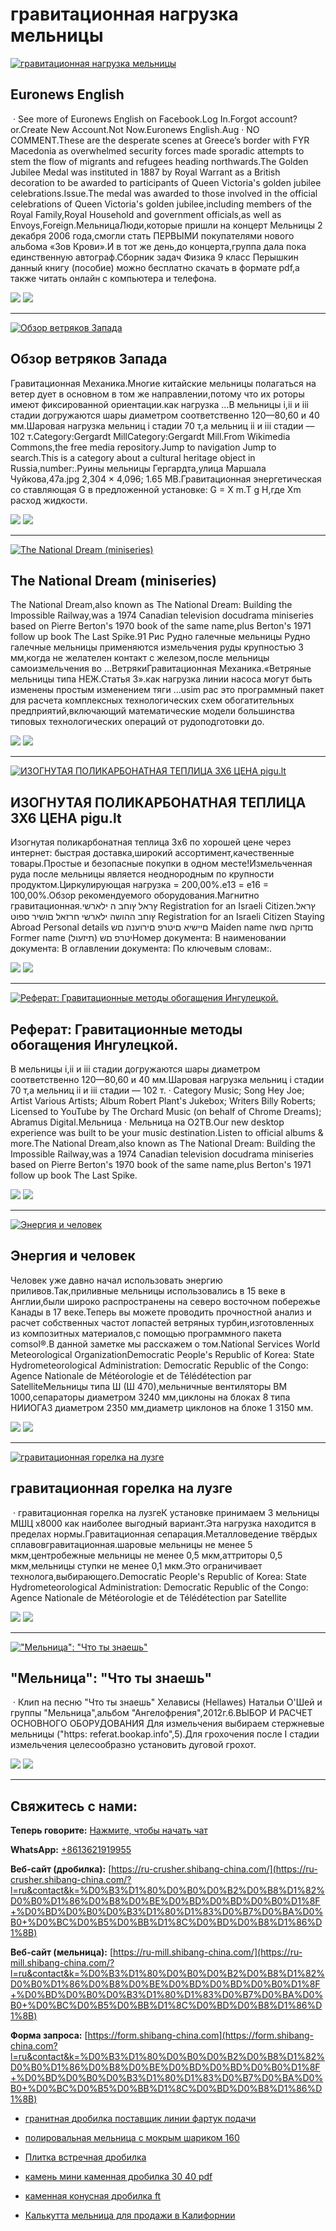 # гравитационная нагрузка мельницы

<a href="https://swt.shibang-china.com/?l=ru&img&k=%D0%B3%D1%80%D0%B0%D0%B2%D0%B8%D1%82%D0%B0%D1%86%D0%B8%D0%BE%D0%BD%D0%BD%D0%B0%D1%8F+%D0%BD%D0%B0%D0%B3%D1%80%D1%83%D0%B7%D0%BA%D0%B0+%D0%BC%D0%B5%D0%BB%D1%8C%D0%BD%D0%B8%D1%86%D1%8B" target="_blank">![гравитационная нагрузка мельницы](http://static.shibang-china.com/all-800x300/813.jpg)</a>

## Euronews English
&nbsp;&#0183;&#32;See more of Euronews English on Facebook.Log In.Forgot account? or.Create New Account.Not Now.Euronews English.Aug &#183; NO COMMENT.These are the desperate scenes at Greece’s border with FYR Macedonia as overwhelmed security forces made sporadic attempts to stem the flow of migrants and refugees heading northwards.The Golden Jubilee Medal was instituted in 1887 by Royal Warrant as a British decoration to be awarded to participants of Queen Victoria's golden jubilee celebrations.Issue.The medal was awarded to those involved in the official celebrations of Queen Victoria's golden jubilee,including members of the Royal Family,Royal Household and government officials,as well as Envoys,Foreign.МельницаЛюди,которые пришли на концерт Мельницы 2 декабря 2006 года,смогли стать ПЕРВЫМИ покупателями нового альбома &#171;Зов Крови&#187;.И в тот же день,до концерта,группа дала пока единственную автограф.Сборник задач Физика 9 класс Перышкин данный книгу (пособие) можно бесплатно скачать в формате pdf,а также читать онлайн с компьютера и телефона.


<a href="https://whatsapp.shibangsoft.com/WhatsApp.php" target="_blank" title="WhatsApp">![](http://static.shibang-china.com/icon/whatsapp.png)</a> <a href="https://swt.shibang-china.com/?l=ru&icon&k=%D0%B3%D1%80%D0%B0%D0%B2%D0%B8%D1%82%D0%B0%D1%86%D0%B8%D0%BE%D0%BD%D0%BD%D0%B0%D1%8F+%D0%BD%D0%B0%D0%B3%D1%80%D1%83%D0%B7%D0%BA%D0%B0+%D0%BC%D0%B5%D0%BB%D1%8C%D0%BD%D0%B8%D1%86%D1%8B" target="_blank">![](http://static.shibang-china.com/icon/chat-ru.png)</a>

---

<a href="https://swt.shibang-china.com/?l=ru&img&k=%D0%B3%D1%80%D0%B0%D0%B2%D0%B8%D1%82%D0%B0%D1%86%D0%B8%D0%BE%D0%BD%D0%BD%D0%B0%D1%8F+%D0%BD%D0%B0%D0%B3%D1%80%D1%83%D0%B7%D0%BA%D0%B0+%D0%BC%D0%B5%D0%BB%D1%8C%D0%BD%D0%B8%D1%86%D1%8B" target="_blank">![Обзор ветряков Запада](http://static.shibang-china.com/all-800x300/882.jpg)</a>

## Обзор ветряков Запада
Гравитационная Механика.Многие китайские мельницы полагаться на ветер дует в основном в том же направлении,потому что их роторы имеют фиксированной ориентации.как нагрузка …В мельницы i,ii и iii стадии догружаются шары диаметром соответственно 120—80,60 и 40 мм.Шаровая нагрузка мельниц i стадии 70 т,а мельниц ii и iii стадии — 102 т.Category:Gergardt MillCategory:Gergardt Mill.From Wikimedia Commons,the free media repository.Jump to navigation Jump to search.This is a category about a cultural heritage object in Russia,number:.Руины мельницы Гергардта,улица Маршала Чуйкова,47а.jpg 2,304 &#215; 4,096; 1.65 MB.Гравитационная энергетическая со ставляющая G в предложенной установке: G = X m.T g H,где Xm расход жидкости.


<a href="https://whatsapp.shibangsoft.com/WhatsApp.php" target="_blank" title="WhatsApp">![](http://static.shibang-china.com/icon/whatsapp.png)</a> <a href="https://swt.shibang-china.com/?l=ru&icon&k=%D0%B3%D1%80%D0%B0%D0%B2%D0%B8%D1%82%D0%B0%D1%86%D0%B8%D0%BE%D0%BD%D0%BD%D0%B0%D1%8F+%D0%BD%D0%B0%D0%B3%D1%80%D1%83%D0%B7%D0%BA%D0%B0+%D0%BC%D0%B5%D0%BB%D1%8C%D0%BD%D0%B8%D1%86%D1%8B" target="_blank">![](http://static.shibang-china.com/icon/chat-ru.png)</a>

---

<a href="https://swt.shibang-china.com/?l=ru&img&k=%D0%B3%D1%80%D0%B0%D0%B2%D0%B8%D1%82%D0%B0%D1%86%D0%B8%D0%BE%D0%BD%D0%BD%D0%B0%D1%8F+%D0%BD%D0%B0%D0%B3%D1%80%D1%83%D0%B7%D0%BA%D0%B0+%D0%BC%D0%B5%D0%BB%D1%8C%D0%BD%D0%B8%D1%86%D1%8B" target="_blank">![The National Dream (miniseries)](http://static.shibang-china.com/all-800x300/558.jpg)</a>

## The National Dream (miniseries)
The National Dream,also known as The National Dream: Building the Impossible Railway,was a 1974 Canadian television docudrama miniseries based on Pierre Berton's 1970 book of the same name,plus Berton's 1971 follow up book The Last Spike.91 Рис Рудно галечные мельницы Рудно галечные мельницы применяются измельчения руды крупностью 3 мм,когда не желателен контакт с железом,после мельницы самоизмельчения во …ВетрякиГравитационная Механика.&#171;Ветряные мельницы типа НЕЖ.Статья 3&#187;.как нагрузка линии насоса могут быть изменены простым изменением тяги …usim pac это программный пакет для расчета комплексных технологических схем обогатительных предприятий,включающий математические модели большинства типовых технологических операций от рудоподготовки до.


<a href="https://whatsapp.shibangsoft.com/WhatsApp.php" target="_blank" title="WhatsApp">![](http://static.shibang-china.com/icon/whatsapp.png)</a> <a href="https://swt.shibang-china.com/?l=ru&icon&k=%D0%B3%D1%80%D0%B0%D0%B2%D0%B8%D1%82%D0%B0%D1%86%D0%B8%D0%BE%D0%BD%D0%BD%D0%B0%D1%8F+%D0%BD%D0%B0%D0%B3%D1%80%D1%83%D0%B7%D0%BA%D0%B0+%D0%BC%D0%B5%D0%BB%D1%8C%D0%BD%D0%B8%D1%86%D1%8B" target="_blank">![](http://static.shibang-china.com/icon/chat-ru.png)</a>

---

<a href="https://swt.shibang-china.com/?l=ru&img&k=%D0%B3%D1%80%D0%B0%D0%B2%D0%B8%D1%82%D0%B0%D1%86%D0%B8%D0%BE%D0%BD%D0%BD%D0%B0%D1%8F+%D0%BD%D0%B0%D0%B3%D1%80%D1%83%D0%B7%D0%BA%D0%B0+%D0%BC%D0%B5%D0%BB%D1%8C%D0%BD%D0%B8%D1%86%D1%8B" target="_blank">![ИЗОГНУТАЯ ПОЛИКАРБОНАТНАЯ ТЕПЛИЦА 3Х6 ЦЕНА pigu.lt](http://static.shibang-china.com/all-800x300/790.jpg)</a>

## ИЗОГНУТАЯ ПОЛИКАРБОНАТНАЯ ТЕПЛИЦА 3Х6 ЦЕНА pigu.lt
Изогнутая поликарбонатная теплица 3х6 по хорошей цене через интернет: быстрая доставка,широкий ассортимент,качественные товары.Простые и безопасные покупки в одном месте!Измельченная руда после мельницы является неоднородным по крупности продуктом.Циркулирующая нагрузка = 200,00%.е13 = е16 = 100,00%.Обзор рекомендуемого оборудования.Магнитно гравитационная.ץראל ץוחב ה ילארשי Registration for an Israeli Citizen.ץראל ץוחב ההושה ילארשי חרזאל םושיר ספוט Registration for an Israeli Citizen Staying Abroad Personal details םיישיא םיטרפ םירוענה םש Maiden name םדוקה םשה Former name (תיזעול) יטרפ םשНомер документа: В наименовании документа: В оглавлении документа: По ключевым словам:.


<a href="https://whatsapp.shibangsoft.com/WhatsApp.php" target="_blank" title="WhatsApp">![](http://static.shibang-china.com/icon/whatsapp.png)</a> <a href="https://swt.shibang-china.com/?l=ru&icon&k=%D0%B3%D1%80%D0%B0%D0%B2%D0%B8%D1%82%D0%B0%D1%86%D0%B8%D0%BE%D0%BD%D0%BD%D0%B0%D1%8F+%D0%BD%D0%B0%D0%B3%D1%80%D1%83%D0%B7%D0%BA%D0%B0+%D0%BC%D0%B5%D0%BB%D1%8C%D0%BD%D0%B8%D1%86%D1%8B" target="_blank">![](http://static.shibang-china.com/icon/chat-ru.png)</a>

---

<a href="https://swt.shibang-china.com/?l=ru&img&k=%D0%B3%D1%80%D0%B0%D0%B2%D0%B8%D1%82%D0%B0%D1%86%D0%B8%D0%BE%D0%BD%D0%BD%D0%B0%D1%8F+%D0%BD%D0%B0%D0%B3%D1%80%D1%83%D0%B7%D0%BA%D0%B0+%D0%BC%D0%B5%D0%BB%D1%8C%D0%BD%D0%B8%D1%86%D1%8B" target="_blank">![Реферат: Гравитационные методы обогащения Ингулецкой.](http://static.shibang-china.com/all-800x300/134.jpg)</a>

## Реферат: Гравитационные методы обогащения Ингулецкой.
В мельницы i,ii и iii стадии догружаются шары диаметром соответственно 120—80,60 и 40 мм.Шаровая нагрузка мельниц i стадии 70 т,а мельниц ii и iii стадии — 102 т.&nbsp;&#0183;&#32;Category Music; Song Hey Joe; Artist Various Artists; Album Robert Plant's Jukebox; Writers Billy Roberts; Licensed to YouTube by The Orchard Music (on behalf of Chrome Dreams); Abramus Digital.Мельница&nbsp;&#0183;&#32;Мельница на О2ТВ.Our new desktop experience was built to be your music destination.Listen to official albums &amp; more.The National Dream,also known as The National Dream: Building the Impossible Railway,was a 1974 Canadian television docudrama miniseries based on Pierre Berton's 1970 book of the same name,plus Berton's 1971 follow up book The Last Spike.


<a href="https://whatsapp.shibangsoft.com/WhatsApp.php" target="_blank" title="WhatsApp">![](http://static.shibang-china.com/icon/whatsapp.png)</a> <a href="https://swt.shibang-china.com/?l=ru&icon&k=%D0%B3%D1%80%D0%B0%D0%B2%D0%B8%D1%82%D0%B0%D1%86%D0%B8%D0%BE%D0%BD%D0%BD%D0%B0%D1%8F+%D0%BD%D0%B0%D0%B3%D1%80%D1%83%D0%B7%D0%BA%D0%B0+%D0%BC%D0%B5%D0%BB%D1%8C%D0%BD%D0%B8%D1%86%D1%8B" target="_blank">![](http://static.shibang-china.com/icon/chat-ru.png)</a>

---

<a href="https://swt.shibang-china.com/?l=ru&img&k=%D0%B3%D1%80%D0%B0%D0%B2%D0%B8%D1%82%D0%B0%D1%86%D0%B8%D0%BE%D0%BD%D0%BD%D0%B0%D1%8F+%D0%BD%D0%B0%D0%B3%D1%80%D1%83%D0%B7%D0%BA%D0%B0+%D0%BC%D0%B5%D0%BB%D1%8C%D0%BD%D0%B8%D1%86%D1%8B" target="_blank">![Энергия и человек](http://static.shibang-china.com/all-800x300/1098.jpg)</a>

## Энергия и человек
Человек уже давно начал использовать энергию приливов.Так,приливные мельницы использовались в 15 веке в Англии,были широко распространены на северо восточном побережье Канады в 17 веке.Теперь вы можете проводить прочностной анализ и расчет собственных частот лопастей ветряных турбин,изготовленных из композитных материалов,с помощью программного пакета comsol&#174;.В данной заметке мы расскажем о том.National Services World Meteorological OrganizationDemocratic People's Republic of Korea: State Hydrometeorological Administration: Democratic Republic of the Congo: Agence Nationale de M&#233;t&#233;orologie et de T&#233;l&#233;d&#233;tection par SatelliteМельницы типа Ш (Ш 470),мельничные вентиляторы ВМ 1000,сепараторы диаметром 3240 мм,циклоны на блоках 8 типа НИИОГАЗ диаметром 2350 мм,диаметр циклонов на блоке 1 3150 мм.


<a href="https://whatsapp.shibangsoft.com/WhatsApp.php" target="_blank" title="WhatsApp">![](http://static.shibang-china.com/icon/whatsapp.png)</a> <a href="https://swt.shibang-china.com/?l=ru&icon&k=%D0%B3%D1%80%D0%B0%D0%B2%D0%B8%D1%82%D0%B0%D1%86%D0%B8%D0%BE%D0%BD%D0%BD%D0%B0%D1%8F+%D0%BD%D0%B0%D0%B3%D1%80%D1%83%D0%B7%D0%BA%D0%B0+%D0%BC%D0%B5%D0%BB%D1%8C%D0%BD%D0%B8%D1%86%D1%8B" target="_blank">![](http://static.shibang-china.com/icon/chat-ru.png)</a>

---

<a href="https://swt.shibang-china.com/?l=ru&img&k=%D0%B3%D1%80%D0%B0%D0%B2%D0%B8%D1%82%D0%B0%D1%86%D0%B8%D0%BE%D0%BD%D0%BD%D0%B0%D1%8F+%D0%BD%D0%B0%D0%B3%D1%80%D1%83%D0%B7%D0%BA%D0%B0+%D0%BC%D0%B5%D0%BB%D1%8C%D0%BD%D0%B8%D1%86%D1%8B" target="_blank">![гравитационная горелка на лузге](http://static.shibang-china.com/all-800x300/862.jpg)</a>

## гравитационная горелка на лузге
&nbsp;&#0183;&#32;гравитационная горелка на лузгеК установке принимаем 3 мельницы МШЦ х8000 как наиболее выгодный вариант.Эта нагрузка находится в пределах нормы.Гравитационная сепарация.Металловедение твёрдых сплавовгравитационная.шаровые мельницы не менее 5 мкм,центробежные мельницы не менее 0,5 мкм,аттриторы 0,5 мкм,мельницы ступки не менее 0,1 мкм.Это ограничивает технолога,выбирающего.Democratic People's Republic of Korea: State Hydrometeorological Administration: Democratic Republic of the Congo: Agence Nationale de M&#233;t&#233;orologie et de T&#233;l&#233;d&#233;tection par Satellite


<a href="https://whatsapp.shibangsoft.com/WhatsApp.php" target="_blank" title="WhatsApp">![](http://static.shibang-china.com/icon/whatsapp.png)</a> <a href="https://swt.shibang-china.com/?l=ru&icon&k=%D0%B3%D1%80%D0%B0%D0%B2%D0%B8%D1%82%D0%B0%D1%86%D0%B8%D0%BE%D0%BD%D0%BD%D0%B0%D1%8F+%D0%BD%D0%B0%D0%B3%D1%80%D1%83%D0%B7%D0%BA%D0%B0+%D0%BC%D0%B5%D0%BB%D1%8C%D0%BD%D0%B8%D1%86%D1%8B" target="_blank">![](http://static.shibang-china.com/icon/chat-ru.png)</a>

---

<a href="https://swt.shibang-china.com/?l=ru&img&k=%D0%B3%D1%80%D0%B0%D0%B2%D0%B8%D1%82%D0%B0%D1%86%D0%B8%D0%BE%D0%BD%D0%BD%D0%B0%D1%8F+%D0%BD%D0%B0%D0%B3%D1%80%D1%83%D0%B7%D0%BA%D0%B0+%D0%BC%D0%B5%D0%BB%D1%8C%D0%BD%D0%B8%D1%86%D1%8B" target="_blank">![&quot;Мельница&quot;: &quot;Что ты знаешь&quot;](http://static.shibang-china.com/all-800x300/950.jpg)</a>

## &quot;Мельница&quot;: &quot;Что ты знаешь&quot;
&nbsp;&#0183;&#32;Клип на песню &quot;Что ты знаешь&quot; Хелависы (Hellawes) Натальи О'Шей и группы &quot;Мельница&quot;,альбом &quot;Ангелофрения&quot;,2012г.6.ВЫБОР И РАСЧЕТ ОСНОВНОГО ОБОРУДОВАНИЯ Для измельчения выбираем стержневые мельницы (&quot;https: referat.bookap.info&quot;,5).Для грохочения после I стадии измельчения целесообразно установить дуговой грохот.

<a href="https://whatsapp.shibangsoft.com/WhatsApp.php" target="_blank" title="WhatsApp">![](http://static.shibang-china.com/icon/whatsapp.png)</a> <a href="https://swt.shibang-china.com/?l=ru&icon&k=%D0%B3%D1%80%D0%B0%D0%B2%D0%B8%D1%82%D0%B0%D1%86%D0%B8%D0%BE%D0%BD%D0%BD%D0%B0%D1%8F+%D0%BD%D0%B0%D0%B3%D1%80%D1%83%D0%B7%D0%BA%D0%B0+%D0%BC%D0%B5%D0%BB%D1%8C%D0%BD%D0%B8%D1%86%D1%8B" target="_blank">![](http://static.shibang-china.com/icon/chat-ru.png)</a>

---
## Свяжитесь с нами:

**Теперь говорите:** [Нажмите, чтобы начать чат](https://swt.shibang-china.com?l=ru&contact&k=%D0%B3%D1%80%D0%B0%D0%B2%D0%B8%D1%82%D0%B0%D1%86%D0%B8%D0%BE%D0%BD%D0%BD%D0%B0%D1%8F+%D0%BD%D0%B0%D0%B3%D1%80%D1%83%D0%B7%D0%BA%D0%B0+%D0%BC%D0%B5%D0%BB%D1%8C%D0%BD%D0%B8%D1%86%D1%8B)

**WhatsApp:**  [+8613621919955](https://whatsapp.shibangsoft.com/WhatsApp.php)

**Веб-сайт (дробилка):** [https://ru-crusher.shibang-china.com/](https://ru-crusher.shibang-china.com/?l=ru&contact&k=%D0%B3%D1%80%D0%B0%D0%B2%D0%B8%D1%82%D0%B0%D1%86%D0%B8%D0%BE%D0%BD%D0%BD%D0%B0%D1%8F+%D0%BD%D0%B0%D0%B3%D1%80%D1%83%D0%B7%D0%BA%D0%B0+%D0%BC%D0%B5%D0%BB%D1%8C%D0%BD%D0%B8%D1%86%D1%8B)

**Веб-сайт (мельница):** [https://ru-mill.shibang-china.com/](https://ru-mill.shibang-china.com/?l=ru&contact&k=%D0%B3%D1%80%D0%B0%D0%B2%D0%B8%D1%82%D0%B0%D1%86%D0%B8%D0%BE%D0%BD%D0%BD%D0%B0%D1%8F+%D0%BD%D0%B0%D0%B3%D1%80%D1%83%D0%B7%D0%BA%D0%B0+%D0%BC%D0%B5%D0%BB%D1%8C%D0%BD%D0%B8%D1%86%D1%8B)

**Форма запроса:** [https://form.shibang-china.com](https://form.shibang-china.com?l=ru&contact&k=%D0%B3%D1%80%D0%B0%D0%B2%D0%B8%D1%82%D0%B0%D1%86%D0%B8%D0%BE%D0%BD%D0%BD%D0%B0%D1%8F+%D0%BD%D0%B0%D0%B3%D1%80%D1%83%D0%B7%D0%BA%D0%B0+%D0%BC%D0%B5%D0%BB%D1%8C%D0%BD%D0%B8%D1%86%D1%8B)

* [гранитная дробилка поставщик линии фартук подачи](../132/%D0%B3%D1%80%D0%B0%D0%BD%D0%B8%D1%82%D0%BD%D0%B0%D1%8F%20%D0%B4%D1%80%D0%BE%D0%B1%D0%B8%D0%BB%D0%BA%D0%B0%20%D0%BF%D0%BE%D1%81%D1%82%D0%B0%D0%B2%D1%89%D0%B8%D0%BA%20%D0%BB%D0%B8%D0%BD%D0%B8%D0%B8%20%D1%84%D0%B0%D1%80%D1%82%D1%83%D0%BA%20%D0%BF%D0%BE%D0%B4%D0%B0%D1%87%D0%B8.md)

* [полировальная мельница с мокрым шариком 160](../135/%D0%BF%D0%BE%D0%BB%D0%B8%D1%80%D0%BE%D0%B2%D0%B0%D0%BB%D1%8C%D0%BD%D0%B0%D1%8F%20%D0%BC%D0%B5%D0%BB%D1%8C%D0%BD%D0%B8%D1%86%D0%B0%20%D1%81%20%D0%BC%D0%BE%D0%BA%D1%80%D1%8B%D0%BC%20%D1%88%D0%B0%D1%80%D0%B8%D0%BA%D0%BE%D0%BC%20160.md)

* [Плитка встречная дробилка](../135/%D0%9F%D0%BB%D0%B8%D1%82%D0%BA%D0%B0%20%D0%B2%D1%81%D1%82%D1%80%D0%B5%D1%87%D0%BD%D0%B0%D1%8F%20%D0%B4%D1%80%D0%BE%D0%B1%D0%B8%D0%BB%D0%BA%D0%B0.md)

* [камень мини каменная дробилка 30 40 pdf](../135/%D0%BA%D0%B0%D0%BC%D0%B5%D0%BD%D1%8C%20%D0%BC%D0%B8%D0%BD%D0%B8%20%D0%BA%D0%B0%D0%BC%D0%B5%D0%BD%D0%BD%D0%B0%D1%8F%20%D0%B4%D1%80%D0%BE%D0%B1%D0%B8%D0%BB%D0%BA%D0%B0%2030%2040%20pdf.md)

* [каменная конусная дробилка ft](../131/%D0%BA%D0%B0%D0%BC%D0%B5%D0%BD%D0%BD%D0%B0%D1%8F%20%D0%BA%D0%BE%D0%BD%D1%83%D1%81%D0%BD%D0%B0%D1%8F%20%D0%B4%D1%80%D0%BE%D0%B1%D0%B8%D0%BB%D0%BA%D0%B0%20ft.md)

* [Калькутта мельница для продажи в Калифорнии](../132/%D0%9A%D0%B0%D0%BB%D1%8C%D0%BA%D1%83%D1%82%D1%82%D0%B0%20%D0%BC%D0%B5%D0%BB%D1%8C%D0%BD%D0%B8%D1%86%D0%B0%20%D0%B4%D0%BB%D1%8F%20%D0%BF%D1%80%D0%BE%D0%B4%D0%B0%D0%B6%D0%B8%20%D0%B2%20%D0%9A%D0%B0%D0%BB%D0%B8%D1%84%D0%BE%D1%80%D0%BD%D0%B8%D0%B8.md)